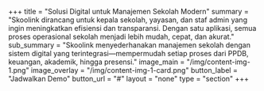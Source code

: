 +++
title = "Solusi Digital untuk Manajemen Sekolah Modern"
summary = "Skoolink dirancang untuk kepala sekolah, yayasan, dan staf admin yang ingin meningkatkan efisiensi dan transparansi. Dengan satu aplikasi, semua proses operasional sekolah menjadi lebih mudah, cepat, dan akurat."
sub_summary = "Skoolink menyederhanakan manajemen sekolah dengan sistem digital yang terintegrasi—mempermudah setiap proses dari PPDB, keuangan, akademik, hingga presensi."
image_main = "/img/content-img-1.png"
image_overlay = "/img/content-img-1-card.png"
button_label = "Jadwalkan Demo"
button_url = "#"
layout = "none"
type = "section"
+++

